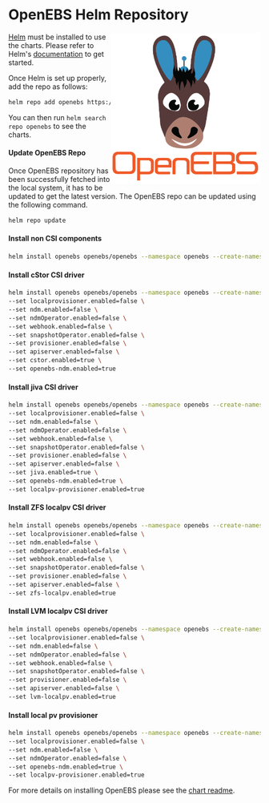 # OpenEBS Helm Repository

<img width="300" align="right" alt="OpenEBS Logo" src="https://raw.githubusercontent.com/cncf/artwork/master/projects/openebs/stacked/color/openebs-stacked-color.png" xmlns="http://www.w3.org/1999/html">

[Helm](https://helm.sh) must be installed to use the charts.
Please refer to Helm's [documentation](https://helm.sh/docs/) to get started.

Once Helm is set up properly, add the repo as follows:

```bash
helm repo add openebs https://openebs.github.io/charts
```

You can then run `helm search repo openebs` to see the charts.

#### Update OpenEBS Repo

Once OpenEBS repository has been successfully fetched into the local system, it has to be updated to get the latest version. The OpenEBS repo can be updated using the following command.

```bash
helm repo update
```

#### Install non CSI components
```bash
helm install openebs openebs/openebs --namespace openebs --create-namespace
```

#### Install cStor CSI driver
```bash
helm install openebs openebs/openebs --namespace openebs --create-namespace \
--set localprovisioner.enabled=false \
--set ndm.enabled=false \
--set ndmOperator.enabled=false \
--set webhook.enabled=false \
--set snapshotOperator.enabled=false \
--set provisioner.enabled=false \
--set apiserver.enabled=false \
--set cstor.enabled=true \
--set openebs-ndm.enabled=true
```

#### Install jiva CSI driver
```bash
helm install openebs openebs/openebs --namespace openebs --create-namespace \
--set localprovisioner.enabled=false \
--set ndm.enabled=false \
--set ndmOperator.enabled=false \
--set webhook.enabled=false \
--set snapshotOperator.enabled=false \
--set provisioner.enabled=false \
--set apiserver.enabled=false \
--set jiva.enabled=true \
--set openebs-ndm.enabled=true \
--set localpv-provisioner.enabled=true
```

#### Install ZFS localpv CSI driver
```bash
helm install openebs openebs/openebs --namespace openebs --create-namespace \
--set localprovisioner.enabled=false \
--set ndm.enabled=false \
--set ndmOperator.enabled=false \
--set webhook.enabled=false \
--set snapshotOperator.enabled=false \
--set provisioner.enabled=false \
--set apiserver.enabled=false \
--set zfs-localpv.enabled=true
```

#### Install LVM localpv CSI driver
```bash
helm install openebs openebs/openebs --namespace openebs --create-namespace \
--set localprovisioner.enabled=false \
--set ndm.enabled=false \
--set ndmOperator.enabled=false \
--set webhook.enabled=false \
--set snapshotOperator.enabled=false \
--set provisioner.enabled=false \
--set apiserver.enabled=false \
--set lvm-localpv.enabled=true
```

#### Install local pv provisioner
```bash
helm install openebs openebs/openebs --namespace openebs --create-namespace \
--set localprovisioner.enabled=false \
--set ndm.enabled=false \
--set ndmOperator.enabled=false \
--set openebs-ndm.enabled=true \
--set localpv-provisioner.enabled=true
```

For more details on installing OpenEBS please see the [chart readme](https://github.com/openebs/charts/blob/master/charts/openebs/README.md).


